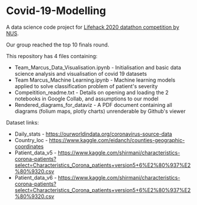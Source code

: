# Covid-19-Modelling
A data science code project for [Lifehack 2020 datathon competition by NUS](https://lifehack.nuscomputing.com/).

Our group reached the top 10 finals round.

This repository has 4 files containing:
* Team_Marcus_Data_Visualisation.ipynb - Initialisation and basic data science analysis and visualisation of covid 19 datasets
* Team Marcus_Machine Learning.ipynb - Machine learning models applied to solve classification problem of patient's severity
* Compeitition_readme.txt - Details on opening and loading the 2 notebooks in Google Collab, and assumptions to our model
* Rendered_diagrams_for_dataviz - A PDF document containing all diagrams (folium maps, plotly charts) unrenderable by Github's viewer

Dataset links:
* Daily_stats - https://ourworldindata.org/coronavirus-source-data
* Country_loc - https://www.kaggle.com/eidanch/counties-geographic-coordinates
* Patient_data_v5 - https://www.kaggle.com/shirmani/characteristics-corona-patients?select=Characteristics_Corona_patients+version5+6%E2%80%937%E2%80%9320.csv
* Patient_data_v6 - https://www.kaggle.com/shirmani/characteristics-corona-patients?select=Characteristics_Corona_patients+version5+6%E2%80%937%E2%80%9320.csv
